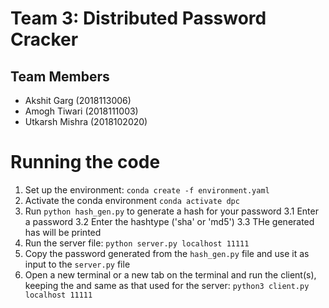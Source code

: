 # Team 3: Distributed Password Cracker
## Team Members
- Akshit Garg (2018113006)
- Amogh Tiwari (2018111003)
- Utkarsh Mishra (2018102020)

# Running the code
1. Set up the environment: ```conda create -f environment.yaml```
2. Activate the conda environment ```conda activate dpc```
3. Run ```python hash_gen.py``` to generate a hash for your password
	3.1 Enter a password
	3.2 Enter the hashtype ('sha' or 'md5')
	3.3 THe generated has will be printed
4. Run the server file: ```python server.py localhost 11111```
5. Copy the password generated from the ```hash_gen.py``` file and use it as input to the ```server.py``` file
6. Open a new terminal or a new tab on the terminal and run the client(s), keeping the <ip address> and <port number> same as that used for the server: ```python3 client.py localhost 11111```
